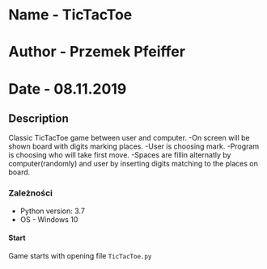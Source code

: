 # Name - TicTacToe
# Author - Przemek Pfeiffer
# Date - 08.11.2019

## Description
 Classic TicTacToe game between user and computer.
 -On screen will be shown board with digits marking places. 
 -User is choosing mark.
 -Program is choosing who will take first move.
 -Spaces are fillin alternatly by computer(randomly) and user by inserting digits matching to the places on board.

### Zależności
- Python version: 3.7
- OS - Windows 10

#### Start
Game starts with opening file `TicTacToe.py`

